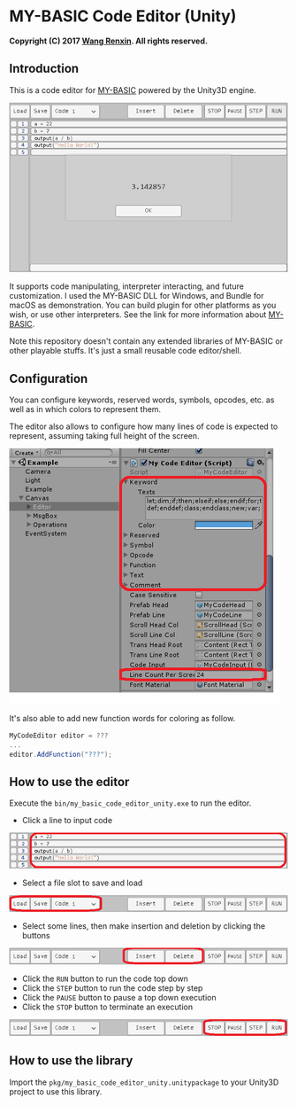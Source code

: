 # MY-BASIC Code Editor (Unity)

**Copyright (C) 2017 [Wang Renxin](https://github.com/paladin-t). All rights reserved.**

## Introduction

This is a code editor for [MY-BASIC](https://github.com/paladin-t/my_basic) powered by the Unity3D engine.

![](docs/run.png)

It supports code manipulating, interpreter interacting, and future customization. I used the MY-BASIC DLL for Windows, and Bundle for macOS as demonstration. You can build plugin for other platforms as you wish, or use other interpreters. See the link for more information about [MY-BASIC](https://github.com/paladin-t/my_basic).

Note this repository doesn't contain any extended libraries of MY-BASIC or other playable stuffs. It's just a small reusable code editor/shell.

## Configuration

You can configure keywords, reserved words, symbols, opcodes, etc. as well as in which colors to represent them.

The editor also allows to configure how many lines of code is expected to represent, assuming taking full height of the screen.

![](docs/config.png)

It's also able to add new function words for coloring as follow.

~~~~~~~~~~cs
MyCodeEditor editor = ???
...
editor.AddFunction("???");
~~~~~~~~~~

## How to use the editor

Execute the `bin/my_basic_code_editor_unity.exe` to run the editor.

* Click a line to input code

![](docs/edit.png)

* Select a file slot to save and load

![](docs/file.png)

* Select some lines, then make insertion and deletion by clicking the buttons

![](docs/curd.png)

* Click the `RUN` button to run the code top down
* Click the `STEP` button to run the code step by step
* Click the `PAUSE` button to pause a top down execution
* Click the `STOP` button to terminate an execution

![](docs/exe.png)

## How to use the library

Import the `pkg/my_basic_code_editor_unity.unitypackage` to your Unity3D project to use this library.

